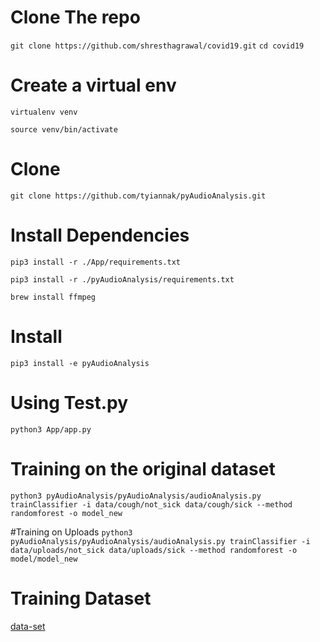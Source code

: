 # Clone The repo
`git clone https://github.com/shresthagrawal/covid19.git`
`cd covid19`

# Create a virtual env
`virtualenv venv`

`source venv/bin/activate`

# Clone 
`git clone https://github.com/tyiannak/pyAudioAnalysis.git`

# Install Dependencies
`pip3 install -r ./App/requirements.txt`

`pip3 install -r ./pyAudioAnalysis/requirements.txt`

`brew install ffmpeg`

# Install
`pip3 install -e pyAudioAnalysis`

# Using Test.py
`python3 App/app.py`

# Training on the original dataset
`python3 pyAudioAnalysis/pyAudioAnalysis/audioAnalysis.py trainClassifier -i data/cough/not_sick data/cough/sick --method randomforest -o model_new`

#Training on Uploads
`python3 pyAudioAnalysis/pyAudioAnalysis/audioAnalysis.py trainClassifier -i data/uploads/not_sick data/uploads/sick --method randomforest -o model/model_new`

# Training Dataset
[data-set](https://osf.io/4pt2s/)
